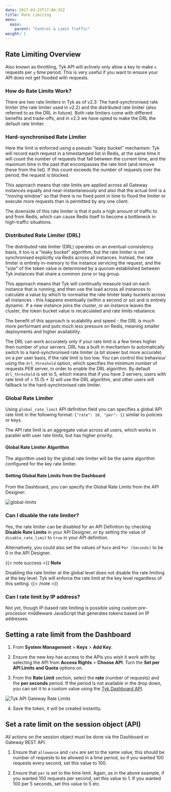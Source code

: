 ```yaml
---
date: 2017-03-23T17:08:35Z
title: Rate Limiting
menu:
  main:
    parent: "Control & Limit Traffic"
weight: 1 
---
```


## Rate Limiting Overview

Also known as throttling, Tyk API will actively only allow a key to make `x` requests per `y` time period. This is very useful if you want to ensure your API does not get flooded with requests.

### How do Rate Limits Work?

There are two rate limiters in Tyk as of v2.3: The hard-synchronised rate limiter (the rate limiter used in v2.2) and the distributed rate limiter (also referred to as the DRL in future). Both rate limiters come with different benefits and trade-offs, and in v2.3 we have opted to make the DRL the default rate limiter.

### Hard-synchronised Rate Limiter

Here the limit is enforced using a pseudo "leaky bucket" mechanism: Tyk will record each request in a timestamped list in Redis, at the same time it will count the number of requests that fall between the current time, and the maximum time in the past that encompasses the rate limit (and remove these from the list). If this count exceeds the number of requests over the period, the request is blocked.

This approach means that rate limits are applied across all Gateway instances equally and near-instantaneously and also that the actual limit is a "moving window" so that there is no fixed point in time to flood the limiter or execute more requests than is permitted by any one client.

The downside of this rate limiter is that it puts a high amount of traffic to and from Redis, which can cause Redis itself to become a bottleneck in high-traffic situations.

### Distributed Rate Limiter (DRL)

The distributed rate limiter (DRL) operates on an eventual-consistency basis, it too is a "leaky bucket" algorithm, but the rate limiter is not synchronised explicitly via Redis across all instances. Instead, the rate limiter is entirely in-memory to the instance servicing the request, and the "size" of the token value is determined by a quorum established between Tyk instances that share a common zone or tag group.

This approach means that Tyk will continually measure load on each instance that is running, and then use the load across all instances to calculate a value by which to normalise the rate limiter leaky buckets across all instances - this happens eventually (within a second or so) and is entirely dynamic. If a new instance joins the cluster, or an instance leaves the cluster, the token bucket value is recalculated and rate limits rebalance.

The benefit of this approach is scalability and speed - the DRL is much more performant and puts much less pressure on Redis, meaning smaller deployments and higher availability.

The DRL can work accurately only if your rate limit is a few times higher then number of your servers. DRL has a built in mechanism to automatically switch to a hard-synchronised rate limiter (a bit slower but more accurate) on a per user basis, if the rate limit is too low. You can control this behaviour using the `drl_threshold` option, which specifies the minimum number of requests PER server, in order to enable the DRL algorithm. By default `drl_threshold`  is set to 5, which means that if you have 3 servers, users with rate limit of > 15 (5 * 3) will use the DRL algorithm, and other users will fallback to the hard-synchronised rate limiter.

### Global Rate Limiter

Using `global_rate_limit` API definition field you can specifies a global API rate limit in the following format: `{"rate": 10, "per": 1}` similar to policies or keys. 
 
The API rate limit is an aggregate value across all users, which works in parallel with user rate limits, but has higher priority.

#### Global Rate Limiter Algorithm

The algorithm used by the global rate limiter will be the same algorithm configured for the key rate limiter.

#### Setting Global Rate Limits from the Dashboard 
 
From the Dashboard, you can specify the Global Rate Limits from the API Designer: 

![global-limits](/img/2.10/rate_limits_quotas.png)

### Can I disable the rate limiter?

Yes, the rate limiter can be disabled for an API Definition by checking **Disable Rate Limits** in your API Designer, or by setting the value of `disable_rate_limit` to `true` in your API definition.

Alternatively, you could also set the values of `Rate` and `Per (Seconds)` to be 0 in the API Designer.

{{< note success >}}
**Note**  

Disabling the rate limiter at the global level does not disable the rate limiting at the key level.  Tyk will enforce the rate limit at the key level regardless of this setting.
{{< /note >}}

### Can I rate limit by IP address?

Not yet, though IP-based rate limiting is possible using custom pre-processor middleware JavaScript that generates tokens based on IP addresses.

## Setting a rate limit from the Dashboard

1.  From **System Management** > **Keys** > **Add Key**.

2.  Ensure the new key has access to the APIs you wish it work with by selecting the API from **Access Rights** > **Choose API**. Turn the **Set per API Limits and Quota** options on.

3.  From the **Rate Limit** section, select the **rate** (number of requests) and the **per seconds** period. If the period is not available in the drop down, you can set it to a custom value using the [Tyk Dashboard API](/tyk-apis/tyk-dashboard-api/api-definitions/).
    
![Tyk API Gateway Rate Limits](/img/2.10/api_rate_limits_keys.png)

4.  Save the token, it will be created instantly.

## Set a rate limit on the session object (API)

All actions on the session object must be done via the Dashboard or Gateway REST API.

1. Ensure that `allowance` and `rate` are set to the same value, this should be number of requests to be allowed in a time period, so if you wanted 100 requests every second, set this value to 100.

2. Ensure that `per` is set to the time limit. Again, as in the above example, if you wanted 100 requests per second, set this value to 1. If you wanted 100 per 5 seconds, set this value to 5 etc.